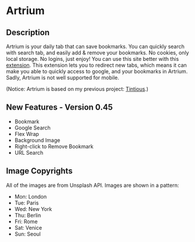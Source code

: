 # Artrium
## Description
Artrium is your daily tab that can save bookmarks.
You can quickly search with search tab, and easily add & remove your bookmarks.
No cookies, only local storage. No logins, just enjoy!
You can use this site better with this [extension](https://chrome.google.com/webstore/detail/new-tab-redirect/icpgjfneehieebagbmdbhnlpiopdcmna?hl=en).
This extension lets you to redirect new tabs, which means it can make you able to quickly access to google, and your bookmarks in Artrium.
Sadly, Artrium is not well supported for mobile.

(Notice: Artrium is based on my previous project: [Tintious](https://github.com/ldhan0715/tintious).)

## New Features - Version 0.45
- Bookmark
- Google Search
- Flex Wrap
- Background Image
- Right-click to Remove Bookmark
- URL Search

## Image Copyrights
All of the images are from Unsplash API.
Images are shown in a pattern:
- Mon: London
- Tue: Paris
- Wed: New York
- Thu: Berlin
- Fri: Rome
- Sat: Venice
- Sun: Seoul
